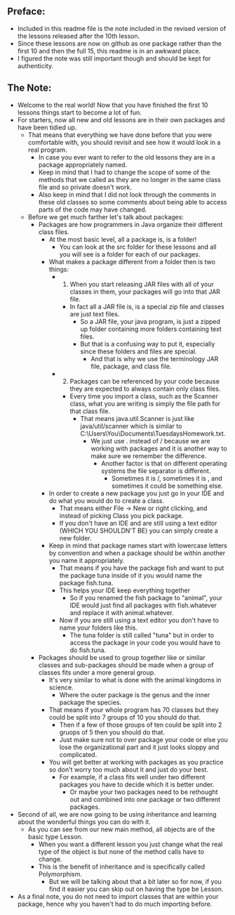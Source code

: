 ## Preface:

 * Included in this readme file is the note included in the revised version of the lessons released after the 10th lesson.
 * Since these lessons are now on github as one package rather than the first 10 and then the full 15, this readme is in an awkward place.
 * I figured the note was still important though and should be kept for authenticity.

## The Note:

 * Welcome to the real world!  Now that you have finished the first 10 lessons things start to become a lot of fun.
 * For starters, now all new and old lessons are in their own packages and have been tidied up.
	* That means that everything we have done before that you were comfortable with, you should revisit and see how it would look in a real program.
		* In case you ever want to refer to the old lessons they are in a package appropriately named.
		* Keep in mind that I had to change the scope of some of the methods that we called as they are no longer in the same class file and so private doesn't work.
		* Also keep in mind that I did not look through the comments in these old classes so some comments about being able to access parts of the code may have changed.
	* Before we get much farther let's talk about packages:
		* Packages are how programmers in Java organize their different class files.
			* At the most basic level, all a package is, is a folder!
				* You can look at the src folder for these lessons and all you will see is a folder for each of our packages.
			* What makes a package different from a folder then is two things:
				* 1.  When you start releasing JAR files with all of your classes in them, your packages will go into that JAR file.
					* In fact all a JAR file is, is a special zip file and classes are just text files.
						* So a JAR file, your java program, is just a zipped up folder containing more folders containing text files.
						* But that is a confusing way to put it, especially since these folders and files are special.
							* And that is why we use the terminology JAR file, package, and class file.
				* 2.  Packages can be referenced by your code because they are expected to always contain only class files.
					* Every time you import a class, such as the Scanner class, what you are writing is simply the file path for that class file.
						* That means java.util.Scanner is just like java/util/scanner which is similar to C:\Users\You\Documents\TuesdaysHomework.txt.
							* We just use . instead of / because we are working with packages and it is another way to make sure we remember the difference.
								* Another factor is that on different operating systems the file separator is different.
									* Sometimes it is /, sometimes it is \, and sometimes it could be something else.
			* In order to create a new package you just go in your IDE and do what you would do to create a class.
				* That means either File -> New or right clicking, and instead of picking Class you pick package.
				* If you don't have an IDE and are still using a text editor (WHICH YOU SHOULDN'T BE) you can simply create a new folder.
			* Keep in mind that package names start with lowercase letters by convention and when a package should be within another you name it appropriately.
				* That means if you have the package fish and want to put the package tuna inside of it you would name the package fish.tuna.
				* This helps your IDE keep everything together
					* So if you renamed the fish package to "animal", your IDE would just find all packages with fish.whatever and replace it with animal.whatever.
				* Now if you are still using a text editor you don't have to name your folders like this.
					* The tuna folder is still called "tuna" but in order to access the package in your code you would have to do fish.tuna.
		* Packages should be used to group together like or similar classes and sub-packages should be made when a group of classes fits under a more general group.
			* It's very similar to what is done with the animal kingdoms in science.
				* Where the outer package is the genus and the inner package the species.
			* That means if your whole program has 70 classes but they could be split into 7 groups of 10 you should do that.
				* Then if a few of those groups of ten could be split into 2 gruops of 5 then you should do that.
				* Just make sure not to over package your code or else you lose the organizational part and it just looks sloppy and complicated.
			* You will get better at working with packages as you practice so don't worry too much about it and just do your best.
				* For example, if a class fits well under two different packages you have to decide which it is better under.
					* Or maybe your two packages need to be rethought out and combined into one package or two different packages.
 * Second of all, we are now going to be using inheritance and learning about the wonderful things you can do with it.
	* As you can see from our new main method, all objects are of the basic type Lesson.
		* When you want a different lesson you just change what the real type of the object is but none of the method calls have to change.
		* This is the benefit of inheritance and is specifically called Polymorphism.
			* But we will be talking about that a bit later so for now, if you find it easier you can skip out on having the type be Lesson.
 *	As a final note, you do not need to import classes that are within your package, hence why you haven't had to do much importing before.

